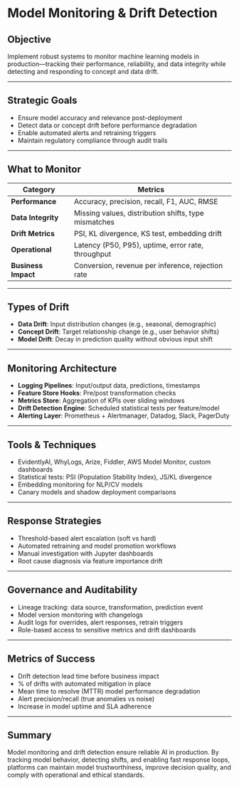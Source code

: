 # Model Monitoring & Drift Detection

## Objective
Implement robust systems to monitor machine learning models in production—tracking their performance, reliability, and data integrity while detecting and responding to concept and data drift.

---

## Strategic Goals
- Ensure model accuracy and relevance post-deployment
- Detect data or concept drift before performance degradation
- Enable automated alerts and retraining triggers
- Maintain regulatory compliance through audit trails

---

## What to Monitor
| Category | Metrics |
|----------|---------|
| **Performance** | Accuracy, precision, recall, F1, AUC, RMSE |
| **Data Integrity** | Missing values, distribution shifts, type mismatches |
| **Drift Metrics** | PSI, KL divergence, KS test, embedding drift |
| **Operational** | Latency (P50, P95), uptime, error rate, throughput |
| **Business Impact** | Conversion, revenue per inference, rejection rate |

---

## Types of Drift
- **Data Drift**: Input distribution changes (e.g., seasonal, demographic)
- **Concept Drift**: Target relationship change (e.g., user behavior shifts)
- **Model Drift**: Decay in prediction quality without obvious input shift

---

## Monitoring Architecture
- **Logging Pipelines**: Input/output data, predictions, timestamps
- **Feature Store Hooks**: Pre/post transformation checks
- **Metrics Store**: Aggregation of KPIs over sliding windows
- **Drift Detection Engine**: Scheduled statistical tests per feature/model
- **Alerting Layer**: Prometheus + Alertmanager, Datadog, Slack, PagerDuty

---

## Tools & Techniques
- EvidentlyAI, WhyLogs, Arize, Fiddler, AWS Model Monitor, custom dashboards
- Statistical tests: PSI (Population Stability Index), JS/KL divergence
- Embedding monitoring for NLP/CV models
- Canary models and shadow deployment comparisons

---

## Response Strategies
- Threshold-based alert escalation (soft vs hard)
- Automated retraining and model promotion workflows
- Manual investigation with Jupyter dashboards
- Root cause diagnosis via feature importance drift

---

## Governance and Auditability
- Lineage tracking: data source, transformation, prediction event
- Model version monitoring with changelogs
- Audit logs for overrides, alert responses, retrain triggers
- Role-based access to sensitive metrics and drift dashboards

---

## Metrics of Success
- Drift detection lead time before business impact
- % of drifts with automated mitigation in place
- Mean time to resolve (MTTR) model performance degradation
- Alert precision/recall (true anomalies vs noise)
- Increase in model uptime and SLA adherence

---

## Summary
Model monitoring and drift detection ensure reliable AI in production. By tracking model behavior, detecting shifts, and enabling fast response loops, platforms can maintain model trustworthiness, improve decision quality, and comply with operational and ethical standards.

